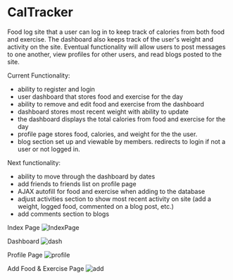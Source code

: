 # CalTracker
Food log site that a user can log in to keep track of calories from both food and exercise.  The dashboard also keeps track of the user's weight and activity on the site.  Eventual functionality will allow users to post messages to one another, view profiles for other users, and read blogs posted to the site. 

Current Functionality: 
- ability to register and login
- user dashboard that stores food and exercise for the day
- ability to remove and edit food and exercise from the dashboard
- dashboard stores most recent weight with ability to update
- the dashboard displays the total calories from food and exercise for the day
- profile page stores food, calories, and weight for the the user. 
- blog section set up and viewable by members.  redirects to login if not a user or not logged in. 

Next functionality:
- ability to move through the dashboard by dates
- add friends to friends list on profile page
- AJAX autofill for food and exercise when adding to the database
- adjust activities section to show most recent activity on site (add a weight, logged food, commented on a blog post, etc.)
- add comments section to blogs

Index Page
![IndexPage](https://user-images.githubusercontent.com/69065554/108612093-fa368680-7399-11eb-91e3-c9e79d4226bc.jpg)

Dashboard
![dash](https://user-images.githubusercontent.com/69065554/108612129-75983800-739a-11eb-8cfb-b452fc63184c.jpg)

Profile Page
![profile](https://user-images.githubusercontent.com/69065554/108612131-85b01780-739a-11eb-9743-409c7536dfbb.jpg)

Add Food & Exercise Page
![add](https://user-images.githubusercontent.com/69065554/108612163-c14ae180-739a-11eb-9fec-d002f7579e37.jpg)

